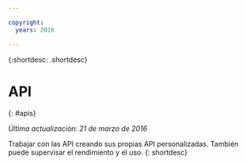 ```yaml
---

copyright:
  years: 2016

---
```


{:shortdesc: .shortdesc} 


# API
{: #apis}

*Última actualización: 21 de marzo de 2016*

Trabajar con las API creando sus propias API personalizadas. También puede supervisar el rendimiento y el uso.
{: shortdesc}

